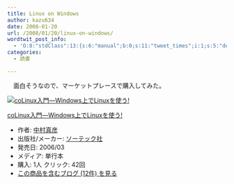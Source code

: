 ```yaml
---
title: Linux on Windows
author: kazu634
date: 2008-01-20
url: /2008/01/20/linux-on-windows/
wordtwit_post_info:
  - 'O:8:"stdClass":13:{s:6:"manual";b:0;s:11:"tweet_times";i:1;s:5:"delay";i:0;s:7:"enabled";i:1;s:10:"separation";s:2:"60";s:7:"version";s:3:"3.7";s:14:"tweet_template";b:0;s:6:"status";i:2;s:6:"result";a:0:{}s:13:"tweet_counter";i:2;s:13:"tweet_log_ids";a:1:{i:0;i:3635;}s:9:"hash_tags";a:0:{}s:8:"accounts";a:1:{i:0;s:7:"kazu634";}}'
categories:
  - 読書

---
```

<div class="section">
<p>
    　面白そうなので、マーケットプレースで購入してみた。
</p>
  
<div class="hatena-asin-detail">
<a href="http://www.amazon.co.jp/dp/4881664875/?tag=hatena_st1-22&ascsubtag=d-7ibv" onclick="__gaTracker('send', 'event', 'outbound-article', 'http://www.amazon.co.jp/dp/4881664875/?tag=hatena_st1-22&ascsubtag=d-7ibv', '');"><img src="https://images-na.ssl-images-amazon.com/images/I/516NNAVFW6L._SL160_.jpg" class="hatena-asin-detail-image" alt="coLinux入門―Windows上でLinuxを使う!" title="coLinux入門―Windows上でLinuxを使う!" /></a></p> 
    
<div class="hatena-asin-detail-info">
<p class="hatena-asin-detail-title">
<a href="http://www.amazon.co.jp/dp/4881664875/?tag=hatena_st1-22&ascsubtag=d-7ibv" onclick="__gaTracker('send', 'event', 'outbound-article', 'http://www.amazon.co.jp/dp/4881664875/?tag=hatena_st1-22&ascsubtag=d-7ibv', 'coLinux入門―Windows上でLinuxを使う!');">coLinux入門―Windows上でLinuxを使う!</a>
</p>
      
<ul>
<li>
<span class="hatena-asin-detail-label">作者:</span> <a href="http://d.hatena.ne.jp/keyword/%C3%E6%C2%BC%BF%BF%C9%A7" onclick="__gaTracker('send', 'event', 'outbound-article', 'http://d.hatena.ne.jp/keyword/%C3%E6%C2%BC%BF%BF%C9%A7', '中村真彦');" class="keyword">中村真彦</a>
</li>
<li>
<span class="hatena-asin-detail-label">出版社/メーカー:</span> <a href="http://d.hatena.ne.jp/keyword/%A5%BD%A1%BC%A5%C6%A5%C3%A5%AF%BC%D2" onclick="__gaTracker('send', 'event', 'outbound-article', 'http://d.hatena.ne.jp/keyword/%A5%BD%A1%BC%A5%C6%A5%C3%A5%AF%BC%D2', 'ソーテック社');" class="keyword">ソーテック社</a>
</li>
<li>
<span class="hatena-asin-detail-label">発売日:</span> 2006/03
</li>
<li>
<span class="hatena-asin-detail-label">メディア:</span> 単行本
</li>
<li>
<span class="hatena-asin-detail-label">購入</span>: 1人 <span class="hatena-asin-detail-label">クリック</span>: 42回
</li>
<li>
<a href="http://d.hatena.ne.jp/asin/4881664875" onclick="__gaTracker('send', 'event', 'outbound-article', 'http://d.hatena.ne.jp/asin/4881664875', 'この商品を含むブログ (12件) を見る');" target="_blank">この商品を含むブログ (12件) を見る</a>
</li>
</ul>
</div>
    
<div class="hatena-asin-detail-foot">
</div>
</div>
</div>

